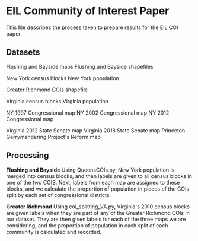 # EIL Community of Interest Paper

This file describes the process taken to prepare results for the EIL COI paper

## Datasets

Flushing and Bayside maps
Flushing and Bayside shapefiles

New York census blocks
New York population

Greater Richmond COIs shapefile

Virginia census blocks
Virginia population

NY 1997 Congressional map
NY 2002 Congressional map
NY 2012 Congressional map

Virginia 2012 State Senate map
Virginia 2018 State Senate map
Princeton Gerrymandering Project's Reform map

## Processing

__Flushing and Bayside__
Using QueensCOIs.py, New York population is merged into census blocks, and then
labels are given to all census blocks in one of the two COIS.
Next, labels from each map are assigned to these blocks, and we calculate the
proportion of population in pieces of the COIs split by each set of congressional districts.

__Greater Richmond__
Using coi_splitting_VA.py, Virginia's 2010 census blocks are given labels when they are
part of any of the Greater Richmond COIs in our dataset. They are then given labels
for each of the three maps we are considering, and the proportion of population in
each split of each community is calculated and recorded.
